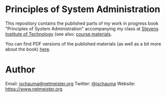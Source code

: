 Principles of System Administration
===================================

This repository contains the published parts of my
work in progress book "Principles of System
Administration" accompanying my class at
[Stevens Institute of Technology](http://www.cs.stevens.edu/~jschauma/615/)
(see also: [course materials](https://github.com/jschauma/cs615asa).

You can find PDF versions of the published materials
(as well as a bit more about the book)
[here](https://www.netmeister.org/book/).

Author
======
Email: jschauma@netmeister.org
Twitter: [@jschauma](https://twitter.com/jschauma)
Website: https://www.netmeister.org
